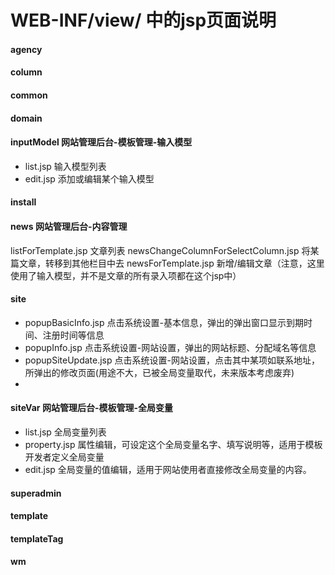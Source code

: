 # WEB-INF/view/ 中的jsp页面说明

#### agency
#### column
#### common
#### domain
#### inputModel	网站管理后台-模板管理-输入模型
* list.jsp	输入模型列表
* edit.jsp	添加或编辑某个输入模型

#### install
#### news 网站管理后台-内容管理
listForTemplate.jsp	文章列表
newsChangeColumnForSelectColumn.jsp	将某篇文章，转移到其他栏目中去
newsForTemplate.jsp	新增/编辑文章（注意，这里使用了输入模型，并不是文章的所有录入项都在这个jsp中）

#### site
* popupBasicInfo.jsp	点击系统设置-基本信息，弹出的弹出窗口显示到期时间、注册时间等信息
* popupInfo.jsp	点击系统设置-网站设置，弹出的网站标题、分配域名等信息
* popupSiteUpdate.jsp	点击系统设置-网站设置，点击其中某项如联系地址，所弹出的修改页面(用途不大，已被全局变量取代，未来版本考虑废弃)
* 

#### siteVar		网站管理后台-模板管理-全局变量
* list.jsp	全局变量列表
* property.jsp	属性编辑，可设定这个全局变量名字、填写说明等，适用于模板开发者定义全局变量
* edit.jsp		全局变量的值编辑，适用于网站使用者直接修改全局变量的内容。

#### superadmin
#### template
#### templateTag
#### wm